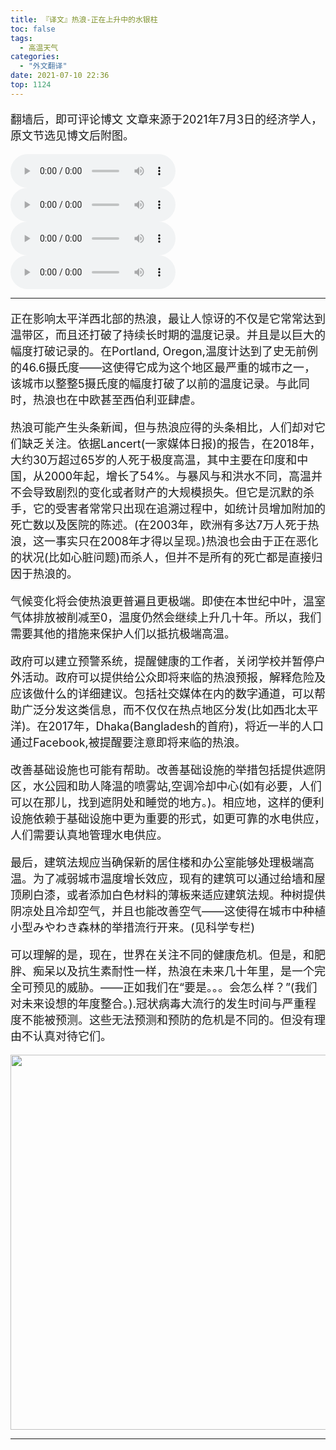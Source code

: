 ```yaml
---
title: 『译文』热浪-正在上升中的水银柱
toc: false
tags:
  - 高温天气 
categories:
  - "外文翻译"
date: 2021-07-10 22:36
top: 1124
---
```

<font size=4>

翻墙后，即可评论博文
文章来源于2021年7月3日的经济学人，原文节选见博文后附图。

</font>

<!--more-->

<audio controls="controls" name="media" style="width:264px"  autoplay loop=true> <source src="/musics/huimengyouxian.mp3"></audio>
<audio controls="controls" name="media" style="width:264px" loop=false> <source src="/musics/lovelovelove.mp3"></audio>
<audio controls="controls" name="media" style="width:264px" loop=false> <source src="/musics/qianban.mp3"></audio>
<audio controls="controls" name="media" style="width:264px" loop=false> <source src="/musics/wish.mp3"></audio>

***

<font size=4>


正在影响太平洋西北部的热浪，最让人惊讶的不仅是它常常达到温带区，而且还打破了持续长时期的温度记录。并且是以巨大的幅度打破记录的。在Portland, Oregon,温度计达到了史无前例的46.6摄氏度——这使得它成为这个地区最严重的城市之一，该城市以整整5摄氏度的幅度打破了以前的温度记录。与此同时，热浪也在中欧甚至西伯利亚肆虐。

热浪可能产生头条新闻，但与热浪应得的头条相比，人们却对它们缺乏关注。依据Lancert(一家媒体日报)的报告，在2018年，大约30万超过65岁的人死于极度高温，其中主要在印度和中国，从2000年起，增长了54%。与暴风与和洪水不同，高温并不会导致剧烈的变化或者财产的大规模损失。但它是沉默的杀手，它的受害者常常只出现在追溯过程中，如统计员增加附加的死亡数以及医院的陈述。(在2003年，欧洲有多达7万人死于热浪，这一事实只在2008年才得以呈现。)热浪也会由于正在恶化的状况(比如心脏问题)而杀人，但并不是所有的死亡都是直接归因于热浪的。

气候变化将会使热浪更普遍且更极端。即使在本世纪中叶，温室气体排放被削减至0，温度仍然会继续上升几十年。所以，我们需要其他的措施来保护人们以抵抗极端高温。

政府可以建立预警系统，提醒健康的工作者，关闭学校并暂停户外活动。政府可以提供给公众即将来临的热浪预报，解释危险及应该做什么的详细建议。包括社交媒体在内的数字通道，可以帮助广泛分发这类信息，而不仅仅在热点地区分发(比如西北太平洋)。在2017年，Dhaka(Bangladesh的首府)，将近一半的人口通过Facebook,被提醒要注意即将来临的热浪。

改善基础设施也可能有帮助。改善基础设施的举措包括提供遮阴区，水公园和助人降温的喷雾站,空调冷却中心(如有必要，人们可以在那儿，找到遮阴处和睡觉的地方。)。相应地，这样的便利设施依赖于基础设施中更为重要的形式，如更可靠的水电供应，人们需要认真地管理水电供应。

最后，建筑法规应当确保新的居住楼和办公室能够处理极端高温。为了减弱城市温度增长效应，现有的建筑可以通过给墙和屋顶刷白漆，或者添加白色材料的薄板来适应建筑法规。种树提供阴凉处且冷却空气，并且也能改善空气——这使得在城市中种植小型みやわき森林的举措流行开来。(见科学专栏)

可以理解的是，现在，世界在关注不同的健康危机。但是，和肥胖、痴呆以及抗生素耐性一样，热浪在未来几十年里，是一个完全可预见的威胁。——正如我们在“要是。。。会怎么样？”(我们对未来设想的年度整合。).冠状病毒大流行的发生时间与严重程度不能被预测。这些无法预测和预防的危机是不同的。但没有理由不认真对待它们。


<img width="600" src="/pictures/post_1124_Heatwaves.png" />

</font>

***



